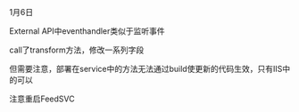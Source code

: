 1月6日



External API中eventhandler类似于监听事件

call了transform方法，修改一系列字段



但需要注意，部署在service中的方法无法通过build使更新的代码生效，只有IIS中的可以

注意重启FeedSVC